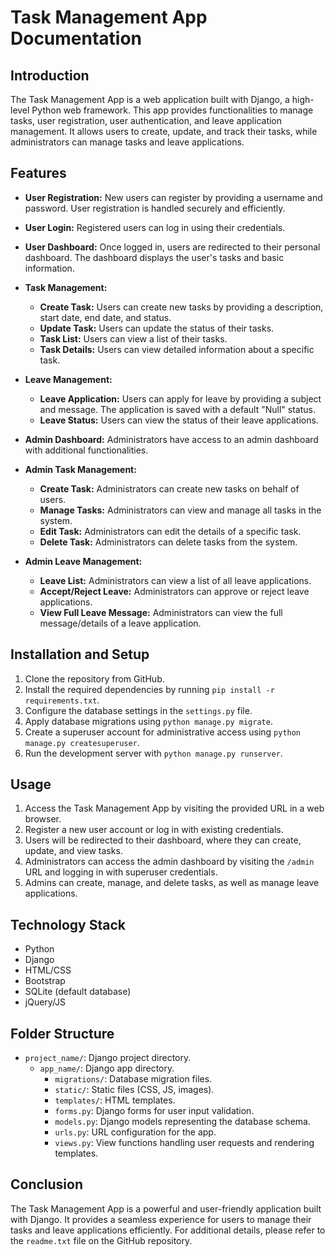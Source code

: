 # Task Management App Documentation

## Introduction
The Task Management App is a web application built with Django, a high-level Python web framework. This app provides functionalities to manage tasks, user registration, user authentication, and leave application management. It allows users to create, update, and track their tasks, while administrators can manage tasks and leave applications.

## Features
- **User Registration:** New users can register by providing a username and password. User registration is handled securely and efficiently.
- **User Login:** Registered users can log in using their credentials.
- **User Dashboard:** Once logged in, users are redirected to their personal dashboard. The dashboard displays the user's tasks and basic information.
- **Task Management:**
  - **Create Task:** Users can create new tasks by providing a description, start date, end date, and status.
  - **Update Task:** Users can update the status of their tasks.
  - **Task List:** Users can view a list of their tasks.
  - **Task Details:** Users can view detailed information about a specific task.
- **Leave Management:**
  - **Leave Application:** Users can apply for leave by providing a subject and message. The application is saved with a default "Null" status.
  - **Leave Status:** Users can view the status of their leave applications.

- **Admin Dashboard:** Administrators have access to an admin dashboard with additional functionalities.
- **Admin Task Management:**
  - **Create Task:** Administrators can create new tasks on behalf of users.
  - **Manage Tasks:** Administrators can view and manage all tasks in the system.
  - **Edit Task:** Administrators can edit the details of a specific task.
  - **Delete Task:** Administrators can delete tasks from the system.
- **Admin Leave Management:**
  - **Leave List:** Administrators can view a list of all leave applications.
  - **Accept/Reject Leave:** Administrators can approve or reject leave applications.
  - **View Full Leave Message:** Administrators can view the full message/details of a leave application.

## Installation and Setup
1. Clone the repository from GitHub.
2. Install the required dependencies by running `pip install -r requirements.txt`.
3. Configure the database settings in the `settings.py` file.
4. Apply database migrations using `python manage.py migrate`.
5. Create a superuser account for administrative access using `python manage.py createsuperuser`.
6. Run the development server with `python manage.py runserver`.

## Usage
1. Access the Task Management App by visiting the provided URL in a web browser.
2. Register a new user account or log in with existing credentials.
3. Users will be redirected to their dashboard, where they can create, update, and view tasks.
4. Administrators can access the admin dashboard by visiting the `/admin` URL and logging in with superuser credentials.
5. Admins can create, manage, and delete tasks, as well as manage leave applications.

## Technology Stack
- Python
- Django
- HTML/CSS
- Bootstrap
- SQLite (default database)
- jQuery/JS

## Folder Structure
- `project_name/`: Django project directory.
  - `app_name/`: Django app directory.
    - `migrations/`: Database migration files.
    - `static/`: Static files (CSS, JS, images).
    - `templates/`: HTML templates.
    - `forms.py`: Django forms for user input validation.
    - `models.py`: Django models representing the database schema.
    - `urls.py`: URL configuration for the app.
    - `views.py`: View functions handling user requests and rendering templates.

## Conclusion
The Task Management App is a powerful and user-friendly application built with Django. It provides a seamless experience for users to manage their tasks and leave applications efficiently. For additional details, please refer to the `readme.txt` file on the GitHub repository.
